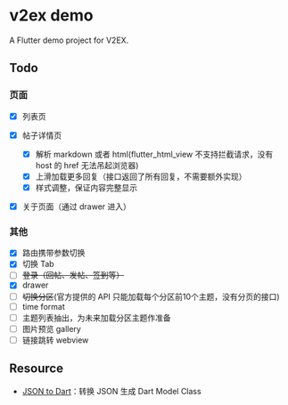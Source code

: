 # v2ex demo

A Flutter demo project for V2EX.

## Todo

### 页面

- [x] 列表页
- [x] 帖子详情页

  - [x] 解析 markdown 或者 html(flutter_html_view 不支持拦截请求，没有 host 的 href 无法吊起浏览器)
  - [x] 上滑加载更多回复（接口返回了所有回复，不需要额外实现）
  - [x] 样式调整，保证内容完整显示

- [x] 关于页面（通过 drawer 进入）

### 其他

- [x] 路由携带参数切换
- [x] 切换 Tab
- [ ] <del>登录（回帖、发帖、签到等）</del>
- [x] drawer
- [ ] <del>切换分区</del>(官方提供的 API 只能加载每个分区前10个主题，没有分页的接口)
- [ ] time format
- [ ] 主题列表抽出，为未来加载分区主题作准备
- [ ] 图片预览 gallery
- [ ] 链接跳转 webview

## Resource

- [JSON to Dart](https://javiercbk.github.io/json_to_dart/)：转换 JSON 生成 Dart Model Class
